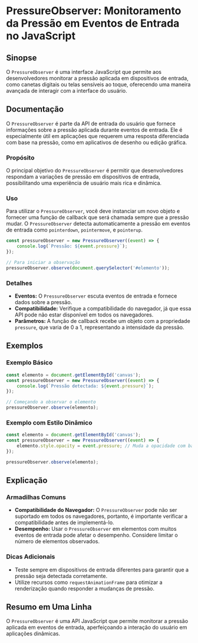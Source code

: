 <!--
Meta Description: # PressureObserver: Monitoramento da Pressão em Eventos de Entrada no JavaScript ## Sinopse O `PressureObserver` é uma interface JavaScript que permit...
Meta Keywords: pressureobserver, pressão, entrada, que, eventos
-->

# PressureObserver: Monitoramento da Pressão em Eventos de Entrada no JavaScript

## Sinopse
O `PressureObserver` é uma interface JavaScript que permite aos desenvolvedores monitorar a pressão aplicada em dispositivos de entrada, como canetas digitais ou telas sensíveis ao toque, oferecendo uma maneira avançada de interagir com a interface do usuário.

## Documentação
O `PressureObserver` é parte da API de entrada do usuário que fornece informações sobre a pressão aplicada durante eventos de entrada. Ele é especialmente útil em aplicações que requerem uma resposta diferenciada com base na pressão, como em aplicativos de desenho ou edição gráfica.

### Propósito
O principal objetivo do `PressureObserver` é permitir que desenvolvedores respondam a variações de pressão em dispositivos de entrada, possibilitando uma experiência de usuário mais rica e dinâmica.

### Uso
Para utilizar o `PressureObserver`, você deve instanciar um novo objeto e fornecer uma função de callback que será chamada sempre que a pressão mudar. O `PressureObserver` detecta automaticamente a pressão em eventos de entrada como `pointerdown`, `pointermove`, e `pointerup`.

```javascript
const pressureObserver = new PressureObserver((event) => {
    console.log(`Pressão: ${event.pressure}`);
});

// Para iniciar a observação
pressureObserver.observe(document.querySelector('#elemento'));
```

### Detalhes
- **Eventos:** O `PressureObserver` escuta eventos de entrada e fornece dados sobre a pressão.
- **Compatibilidade:** Verifique a compatibilidade do navegador, já que essa API pode não estar disponível em todos os navegadores.
- **Parâmetros:** A função de callback recebe um objeto com a propriedade `pressure`, que varia de 0 a 1, representando a intensidade da pressão.

## Exemplos
### Exemplo Básico
```javascript
const elemento = document.getElementById('canvas');
const pressureObserver = new PressureObserver((event) => {
    console.log(`Pressão detectada: ${event.pressure}`);
});

// Começando a observar o elemento
pressureObserver.observe(elemento);
```

### Exemplo com Estilo Dinâmico
```javascript
const elemento = document.getElementById('canvas');
const pressureObserver = new PressureObserver((event) => {
    elemento.style.opacity = event.pressure; // Muda a opacidade com base na pressão
});

pressureObserver.observe(elemento);
```

## Explicação
### Armadilhas Comuns
- **Compatibilidade do Navegador:** O `PressureObserver` pode não ser suportado em todos os navegadores, portanto, é importante verificar a compatibilidade antes de implementá-lo.
- **Desempenho:** Usar o `PressureObserver` em elementos com muitos eventos de entrada pode afetar o desempenho. Considere limitar o número de elementos observados.

### Dicas Adicionais
- Teste sempre em dispositivos de entrada diferentes para garantir que a pressão seja detectada corretamente.
- Utilize recursos como `requestAnimationFrame` para otimizar a renderização quando responder a mudanças de pressão.

## Resumo em Uma Linha
O `PressureObserver` é uma API JavaScript que permite monitorar a pressão aplicada em eventos de entrada, aperfeiçoando a interação do usuário em aplicações dinâmicas.